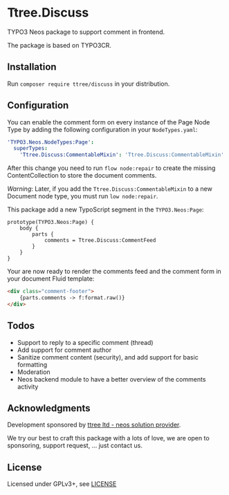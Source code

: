 Ttree.Discuss
=============

TYPO3 Neos package to support comment in frontend.

The package is based on TYPO3CR.

Installation
------------

Run `composer require ttree/discuss` in your distribution.

Configuration
-------------

You can enable the comment form on every instance of the Page Node Type by 
adding the following configuration in your `NodeTypes.yaml`:

```yaml
'TYPO3.Neos.NodeTypes:Page':
  superTypes:
    'Ttree.Discuss:CommentableMixin': 'Ttree.Discuss:CommentableMixin'
```

After this change you need to run `flow node:repair` to create the missing ContentCollection to store the document comments.

*Warning*: Later, if you add the `Ttree.Discuss:CommentableMixin` to a new Document node type, you must run `low node:repair`.

This package add a new TypoScript segment in the `TYPO3.Neos:Page`:

```
prototype(TYPO3.Neos:Page) {
	body {
		parts {
			comments = Ttree.Discuss:CommentFeed
		}
	}
}
```

Your are now ready to render the comments feed and the comment form in your document Fluid template:

```html
<div class="comment-footer">
	{parts.comments -> f:format.raw()}
</div>
```

Todos
-----

* Support to reply to a specific comment (thread)
* Add support for comment author
* Sanitize comment content (security), and add support for basic formatting
* Moderation
* Neos backend module to have a better overview of the comments activity

Acknowledgments
---------------

Development sponsored by [ttree ltd - neos solution provider](http://ttree.ch).

We try our best to craft this package with a lots of love, we are open to sponsoring, support request, ... just contact us.

License
-------

Licensed under GPLv3+, see [LICENSE](LICENSE)